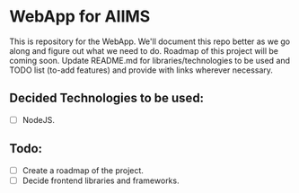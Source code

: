 # WebApp for AIIMS
This is repository for the WebApp. We'll document this repo better as we go along and figure out what we need to do.
Roadmap of this project will be coming soon. Update README.md for libraries/technologies to be used and TODO list (to-add features) 
and provide with links wherever necessary.

## Decided Technologies to be used: 
- [ ] NodeJS.

## Todo: 
- [ ] Create a roadmap of the project.
- [ ] Decide frontend libraries and frameworks.